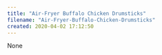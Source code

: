 ```yaml
---
title: "Air-Fryer Buffalo Chicken Drumsticks"
filename: "Air-Fryer-Buffalo-Chicken-Drumsticks"
created: 2020-04-02 17:12:50
---
```

None
